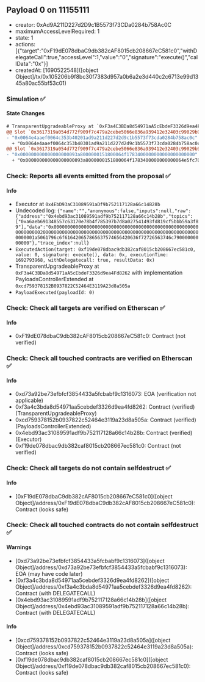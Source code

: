 ## Payload 0 on 11155111

- creator: 0xAd9A211D227d2D9c1B5573f73CDa0284b758Ac0C
- maximumAccessLevelRequired: 1
- state: 1
- actions: [{"target":"0xF19dE078dbaC9db382cAF8015cb208667eC581c0","withDelegateCall":true,"accessLevel":1,"value":"0","signature":"execute()","callData":"0x"}]
- createdAt: [1690522548]([object Object]/tx/0x105206b9f8bc30f7383d957a0b6a2e3d440c2c6713e99d1345a80ac55bf53c01)

### Simulation :white_check_mark:

#### State Changes

```diff
# TransparentUpgradeableProxy at `0xF3a4C3BDa8d54971aA5cEbdeF3326d9ea4Fd8262` with implementation PayloadsControllerExtended at `0xcd759378152B0937822C52464E3119A23d8a505a`
@@ Slot `0x3617319a054d772f909f7c479a2cebe5066e836a939412e32403c99029b92eff` @@
- "0x0064e4aaef0064c353b40201ad9a211d227d2d9c1b5573f73cda0284b758ac0c"
  + "0x0064e4aaef0064c353b40301ad9a211d227d2d9c1b5573f73cda0284b758ac0c"
@@ Slot `0x3617319a054d772f909f7c479a2cebe5066e836a939412e32403c99029b92f00` @@
- "0x000000000000000000093a8000000151800064f1783400000000000000000000"
  + "0x000000000000000000093a8000000151800064f1783400000000000064e5fc70"
```
### Check: Reports all events emitted from the proposal :white_check_mark:

#### Info

- Executor at `0x4EbD93aC31089591aDf9b752117128a66c14B28b`
- Undecoded log: `{"name":"","anonymous":false,"inputs":null,"raw":{"address":"0x4ebd93ac31089591adf9b752117128a66c14b28b","topics":["0xa6aeb691348557c63170e78b4f785397b7d8a027541493fd819cf5bbb59a3f89"],"data":"0x0000000000000000000000000000000000000000000000000000000000000020000000000000000000000000000000000000000000000000000000000000001a5061796c6f616420657865637574656420636f72726563746c79000000000000"},"trace_index":null}`
- `ExecutedAction(target: 0xf19de078dbac9db382caf8015cb208667ec581c0, value: 0, signature: execute(), data: 0x, executionTime: 1692793968, withDelegatecall: true, resultData: 0x)`
- TransparentUpgradeableProxy at `0xF3a4C3BDa8d54971aA5cEbdeF3326d9ea4Fd8262` with implementation PayloadsControllerExtended at `0xcd759378152B0937822C52464E3119A23d8a505a`
- `PayloadExecuted(payloadId: 0)`

### Check: Check all targets are verified on Etherscan :white_check_mark:

#### Info

- 0xF19dE078dbaC9db382cAF8015cb208667eC581c0: Contract (not verified)

### Check: Check all touched contracts are verified on Etherscan :white_check_mark:

#### Info

- 0xd73a92be73efbfcf3854433a5fcbabf9c1316073: EOA (verification not applicable)
- 0xf3a4c3bda8d54971aa5cebdef3326d9ea4fd8262: Contract (verified) (TransparentUpgradeableProxy)
- 0xcd759378152b0937822c52464e3119a23d8a505a: Contract (verified) (PayloadsControllerExtended)
- 0x4ebd93ac31089591adf9b752117128a66c14b28b: Contract (verified) (Executor)
- 0xf19de078dbac9db382caf8015cb208667ec581c0: Contract (not verified)

### Check: Check all targets do not contain selfdestruct :white_check_mark:

#### Info

- [0xF19dE078dbaC9db382cAF8015cb208667eC581c0]([object Object]/address/0xF19dE078dbaC9db382cAF8015cb208667eC581c0): Contract (looks safe)

### Check: Check all touched contracts do not contain selfdestruct :white_check_mark:

#### Warnings

- [0xd73a92be73efbfcf3854433a5fcbabf9c1316073]([object Object]/address/0xd73a92be73efbfcf3854433a5fcbabf9c1316073): EOA (may have code later)
- [0xf3a4c3bda8d54971aa5cebdef3326d9ea4fd8262]([object Object]/address/0xf3a4c3bda8d54971aa5cebdef3326d9ea4fd8262): Contract (with DELEGATECALL)
- [0x4ebd93ac31089591adf9b752117128a66c14b28b]([object Object]/address/0x4ebd93ac31089591adf9b752117128a66c14b28b): Contract (with DELEGATECALL)

#### Info

- [0xcd759378152b0937822c52464e3119a23d8a505a]([object Object]/address/0xcd759378152b0937822c52464e3119a23d8a505a): Contract (looks safe)
- [0xf19de078dbac9db382caf8015cb208667ec581c0]([object Object]/address/0xf19de078dbac9db382caf8015cb208667ec581c0): Contract (looks safe)

